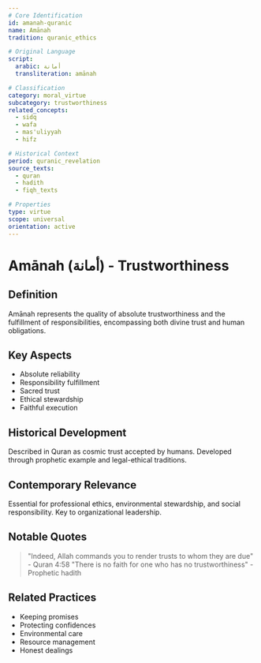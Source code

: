 ```yaml
---
# Core Identification
id: amanah-quranic
name: Amānah
tradition: quranic_ethics

# Original Language
script:
  arabic: أمانة
  transliteration: amānah

# Classification
category: moral_virtue
subcategory: trustworthiness
related_concepts:
  - sidq
  - wafa
  - mas'uliyyah
  - hifz

# Historical Context
period: quranic_revelation
source_texts:
  - quran
  - hadith
  - fiqh_texts

# Properties
type: virtue
scope: universal
orientation: active
---
```


# Amānah (أمانة) - Trustworthiness

## Definition
Amānah represents the quality of absolute trustworthiness and the fulfillment of responsibilities, encompassing both divine trust and human obligations.

## Key Aspects
- Absolute reliability
- Responsibility fulfillment
- Sacred trust
- Ethical stewardship
- Faithful execution

## Historical Development
Described in Quran as cosmic trust accepted by humans. Developed through prophetic example and legal-ethical traditions.

## Contemporary Relevance
Essential for professional ethics, environmental stewardship, and social responsibility. Key to organizational leadership.

## Notable Quotes
> "Indeed, Allah commands you to render trusts to whom they are due" - Quran 4:58
> "There is no faith for one who has no trustworthiness" - Prophetic hadith

## Related Practices
- Keeping promises
- Protecting confidences
- Environmental care
- Resource management
- Honest dealings